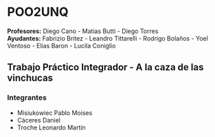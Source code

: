 # POO2UNQ

**Profesores:** Diego Cano - Matias Butti - Diego Torres  
**Ayudantes:** Fabrizio Britez - Leandro Tittarelli - Rodrigo Bolaños - Yoel Ventoso - Elias Baron - Lucila Coniglio

## Trabajo Práctico Integrador - A la caza de las vinchucas

### Integrantes

- Misiukowiec Pablo Moises
- Cáceres Daniel
- Troche Leonardo Martin
